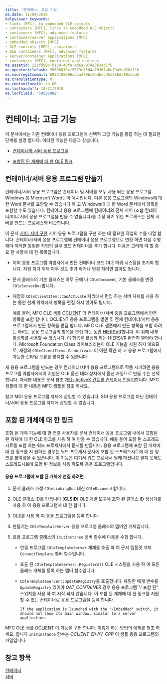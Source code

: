```yaml
---
title: '컨테이너: 고급 기능'
ms.date: 11/04/2016
helpviewer_keywords:
- links [MFC], to embedded OLE objects
- containers [MFC], links to embedded OLE objects
- containers [MFC], advanced features
- container/server applications [MFC]
- embedded objects [MFC]
- OLE controls [MFC], containers
- OLE containers [MFC], advanced features
- server/container applications [MFC]
- containers [MFC], container applications
ms.assetid: 221fd99c-b138-40fa-ad6a-974e3b3ad1f8
ms.openlocfilehash: 95606818cf5673ef5d4a70361a8e79a9ed28d11b
ms.sourcegitcommit: 6052185696adca270bc9bdbec45a626dd89cdcdd
ms.translationtype: MT
ms.contentlocale: ko-KR
ms.lasthandoff: 10/31/2018
ms.locfileid: "50506082"
---
```

# <a name="containers-advanced-features"></a>컨테이너: 고급 기능

이 문서에서는 기존 컨테이너 응용 프로그램에 선택적 고급 기능을 통합 하는 데 필요한 단계를 설명 합니다. 이러한 기능은 다음과 같습니다.

- [컨테이너와 서버 응용 프로그램](#_core_creating_a_container_server_application)

- [포함된 된 개체에 대 한 OLE 링크](#_core_links_to_embedded_objects)

##  <a name="_core_creating_a_container_server_application"></a> 컨테이너/서버 응용 프로그램 만들기

컨테이너/서버 응용 프로그램은 컨테이너 및 서버를 모두 사용 되는 응용 프로그램. Windows 용 Microsoft Word는이 예시입니다. 다른 응용 프로그램의 Windows에 대 한 Word 문서를 포함할 수 있습니다 하 고 Windows에 대 한 Word 문서에서 항목을 포함할 수도 있습니다. 컨테이너 응용 프로그램에 컨테이너와 전체 서버 (조합 컨테이너/미니 서버 응용 프로그램을 만들 수 없습니다)를 수정 하기 위한 프로세스는 전체 서버를 만드는 프로세스와 비슷합니다.

이 문서 [서버: 서버 구현](../mfc/servers-implementing-a-server.md) 서버 응용 프로그램을 구현 하는 데 필요한 작업의 수를 나열 합니다. 컨테이너/서버 응용 프로그램에 컨테이너 응용 프로그램으로 변환 하면 다음 수행 해야 이러한 동일한 작업의 일부 코드 컨테이너를 추가 합니다. 다음은 고려해 야 할 중요 한 사항에 대 한 목록입니다.

- 이미 응용 프로그램 마법사에서 만든 컨테이너 코드 OLE 하위 시스템을 초기화 합니다. 지원 하기 위해 아무 것도 추가 하거나 변경 하려면 않아도 됩니다.

- 문서 클래스의 기본 클래스는 아무 곳에 나 `COleDocument`, 기본 클래스를 변경 `COleServerDoc`합니다.

- 재정의 `COleClientItem::CanActivate` 자리에서 편집 하는 서버 자체를 사용 하는 동안 현재 위치에서 항목을 편집 하지 않아도 됩니다.

   예를 들어, MFC OLE 샘플 [OCLIENT](../visual-cpp-samples.md) 더 컨테이너/서버 응용 프로그램에서 만든 항목을 포함 합니다. OCLIENT 응용 프로그램을 열면 및 전체 컨테이너/서버 응용 프로그램에서 만든 항목을 편집 합니다. MFC OLE 샘플에서 만든 항목을 포함 하려는 하려는 응용 프로그램의 항목을 편집 하는 동안 [HIERSVR](../visual-cpp-samples.md)합니다. 이 위해 내부 활성화를 사용할 수 없습니다. 이 항목을 활성화 하는 HIERSVR 완전히 열어야 합니다. Microsoft Foundation Class 라이브러리는이 OLE 기능을 지원 하지 않으므로, 재정의 `COleClientItem::CanActivate` 이 이런 확인 하 고 응용 프로그램에서 가능한 런타임 오류를 방지할 수 있습니다.

새 응용 프로그램을 만드는 경우 컨테이너/서버 응용 프로그램으로 작동 시키려면 응용 프로그램 마법사에서이 지원은 OLE 옵션 대화 상자에서 옵션 자동으로 만들 수는 선택 합니다. 자세한 내용은 문서 참조 [개요: ActiveX 컨트롤 컨테이너 만들기](../mfc/reference/creating-an-mfc-activex-control-container.md)합니다. MFC 샘플에 대 한 내용은 MFC 샘플을 참조 하세요.

참고 MDI 응용 프로그램 자체에 삽입할 수 있습니다. SDI 응용 프로그램 아닌 컨테이너/서버 응용 프로그램 자체에 삽입할 수 없습니다.

##  <a name="_core_links_to_embedded_objects"></a> 포함 된 개체에 대 한 링크

포함 된 개체 기능에 대 한 연결 사용자를 문서 컨테이너 응용 프로그램 내에서 포함된 된 개체에 대 한 OLE 링크를 사용 하 여 만들 수 있습니다. 예를 들어 포함 된 스프레드시트를 포함 하는 워드 프로세서에서 문서를 만듭니다. 응용 프로그램에 포함 된 개체에 대 한 링크를 지 원하는 경우는 워드 프로세서 문서에 포함 된 스프레드시트에 대 한 링크를 붙여넣을 수 있습니다. 이 기능은 여기서 워드 프로세서 원래 하셨나요 알지 못해도 스프레드시트에 포함 된 정보를 사용 하도록 응용 프로그램입니다.

#### <a name="to-link-to-embedded-objects-in-your-application"></a>응용 프로그램에 포함 된 개체에 연결 하려면

1. 문서 클래스 파생 `COleLinkingDoc` 대신 `COleDocument`합니다.

1. OLE 클래스 ID를 만듭니다 (**CLSID**) OLE 개발 도구에 포함 된 클래스 ID 생성기를 사용 하 여 응용 프로그램에 대 한 합니다.

1. OLE를 사용 하 여 응용 프로그램을 등록 합니다.

1. 만들기는 `COleTemplateServer` 응용 프로그램 클래스의 멤버인 개체입니다.

1. 응용 프로그램 클래스의 `InitInstance` 멤버 함수에 다음을 수행 합니다.

   - 연결 프로그램 `COleTemplateServer` 개체를 호출 하 여 문서 템플릿 개체 `ConnectTemplate` 멤버 함수입니다.

   - 호출 된 `COleTemplateServer::RegisterAll` OLE 시스템을 사용 하 여 모든 클래스 개체를 등록 하는 멤버 함수입니다.

   - `COleTemplateServer::UpdateRegistry`를 호출합니다. 유일한 매개 변수를 `UpdateRegistry` 있어야 *OAT_CONTAINER* 경우 응용 프로그램 "/ 포함 된" 스위치를 사용 하 여 시작 되지 않습니다. 이 포함 된 개체에 대 한 링크를 지원할 수 있는 컨테이너로 응용 프로그램을 등록 합니다.

         If the application is launched with the "/Embedded" switch, it should not show its main window, similar to a server application.

MFC OLE 샘플 [OCLIENT](../visual-cpp-samples.md) 이 기능을 구현 합니다. 이렇게 하는 방법의 예제를 참조 하세요. 합니다 `InitInstance` 함수는 *OCLIENT 합니다. CPP* 이 샘플 응용 프로그램의 파일입니다.

## <a name="see-also"></a>참고 항목

[컨테이너](../mfc/containers.md)<br/>
[서버](../mfc/servers.md)

